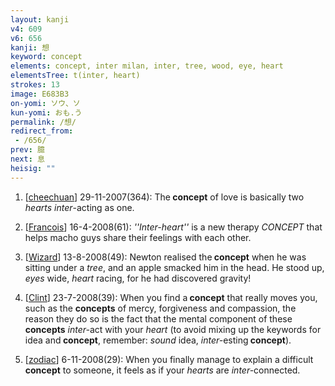 ```yaml
---
layout: kanji
v4: 609
v6: 656
kanji: 想
keyword: concept
elements: concept, inter milan, inter, tree, wood, eye, heart
elementsTree: t(inter, heart)
strokes: 13
image: E683B3
on-yomi: ソウ、ソ
kun-yomi: おも.う
permalink: /想/
redirect_from:
 - /656/
prev: 臆
next: 息
heisig: ""
---
```


1) [<a href="http://kanji.koohii.com/profile/cheechuan">cheechuan</a>] 29-11-2007(364): The<strong> concept</strong> of love is basically two <em>hearts</em> <em>inter</em>-acting as one.

2) [<a href="http://kanji.koohii.com/profile/Francois">Francois</a>] 16-4-2008(61): <em>&#039;&#039;Inter-heart&#039;&#039;</em> is a new therapy <em>CONCEPT</em> that helps macho guys share their feelings with each other.

3) [<a href="http://kanji.koohii.com/profile/Wizard">Wizard</a>] 13-8-2008(49): Newton realised the<strong> concept</strong> when he was sitting under a <em>tree</em>, and an apple smacked him in the head. He stood up, <em>eyes</em> wide, <em>heart</em> racing, for he had discovered gravity!

4) [<a href="http://kanji.koohii.com/profile/Clint">Clint</a>] 23-7-2008(39): When you find a<strong> concept</strong> that really moves you, such as the <strong>concepts</strong> of mercy, forgiveness and compassion, the reason they do so is the fact that the mental component of these <strong>concepts</strong> <em>inter-</em>act with your <em>heart</em> (to avoid mixing up the keywords for idea and<strong> concept</strong>, remember: <em>sound</em> idea, <em>inter-</em>esting<strong> concept</strong>).

5) [<a href="http://kanji.koohii.com/profile/zodiac">zodiac</a>] 6-11-2008(29): When you finally manage to explain a difficult<strong> concept</strong> to someone, it feels as if your <em>hearts</em> are <em>inter-</em>connected.

